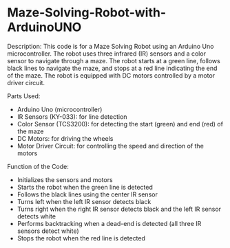 # Maze-Solving-Robot-with-ArduinoUNO

  Description:
  This code is for a Maze Solving Robot using an Arduino Uno microcontroller. The robot uses three infrared (IR) sensors 
  and a color sensor to navigate through a maze. The robot starts at a green line, follows black lines to navigate the maze, 
  and stops at a red line indicating the end of the maze. The robot is equipped with DC motors controlled by a motor driver circuit.
 
  Parts Used:
  - Arduino Uno (microcontroller)
  - IR Sensors (KY-033): for line detection
  - Color Sensor (TCS3200): for detecting the start (green) and end (red) of the maze
  - DC Motors: for driving the wheels
  - Motor Driver Circuit: for controlling the speed and direction of the motors
  
  Function of the Code:
  - Initializes the sensors and motors
  - Starts the robot when the green line is detected
  - Follows the black lines using the center IR sensor
  - Turns left when the left IR sensor detects black
  - Turns right when the right IR sensor detects black and the left IR sensor detects white
  - Performs backtracking when a dead-end is detected (all three IR sensors detect white)
  - Stops the robot when the red line is detected
 
